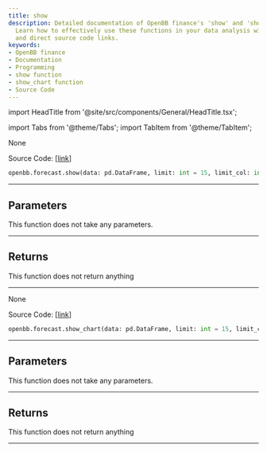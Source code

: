 ```yaml
---
title: show
description: Detailed documentation of OpenBB finance's 'show' and 'show_chart' functions.
  Learn how to effectively use these functions in your data analysis with clear instructions
  and direct source code links.
keywords:
- OpenBB finance
- Documentation
- Programming
- show function
- show_chart function
- Source Code
---
```


import HeadTitle from '@site/src/components/General/HeadTitle.tsx';

<HeadTitle title="forecast.show - Reference | OpenBB SDK Docs" />

import Tabs from '@theme/Tabs';
import TabItem from '@theme/TabItem';

<Tabs>
<TabItem value="model" label="Model" default>

None

Source Code: [[link](https://github.com/OpenBB-finance/OpenBB/tree/main/openbb_terminal/forecast/forecast_view.py#L227)]

```python
openbb.forecast.show(data: pd.DataFrame, limit: int = 15, limit_col: int = 10, name: str = "", export: str = "")
```

---

## Parameters

This function does not take any parameters.

---

## Returns

This function does not return anything

---

</TabItem>
<TabItem value="view" label="Chart">

None

Source Code: [[link](https://github.com/OpenBB-finance/OpenBB/tree/main/openbb_terminal/forecast/forecast_view.py#L227)]

```python
openbb.forecast.show_chart(data: pd.DataFrame, limit: int = 15, limit_col: int = 10, name: str = "", export: str = "")
```

---

## Parameters

This function does not take any parameters.

---

## Returns

This function does not return anything

---

</TabItem>
</Tabs>
